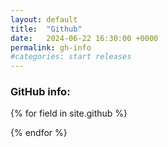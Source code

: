 ```yaml
---
layout: default
title:  "Github"
date:   2024-06-22 16:30:00 +0000
permalink: gh-info
#categories: start releases
---
```


### GitHub info:

{% for field in site.github %}
<!--  * [{{ field }}]({{ site.github[field] }})
-->
{% endfor %}

